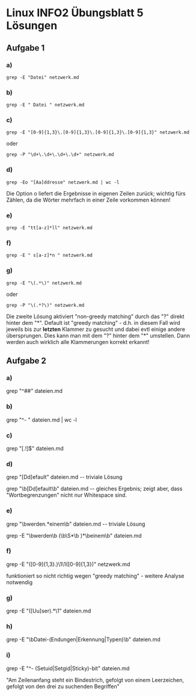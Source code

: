 # Linux INFO2 Übungsblatt 5 Lösungen

## Aufgabe 1

### a)
`grep -E "Datei" netzwerk.md`

### b)
`grep -E " Datei " netzwerk.md`

### c)
`grep -E "[0-9]{1,3}\.[0-9]{1,3}\.[0-9]{1,3}\.[0-9]{1,3}" netzwerk.md`

oder

`grep -P "\d+\.\d+\.\d+\.\d+" netzwerk.md`

### d)
`grep -Eo "[Aa]ddresse" netzwerk.md | wc -l`

Die Option o liefert die Ergebnisse in eigenen Zeilen zurück; wichtig fürs
Zählen, da die Wörter mehrfach in einer Zeile vorkommen können!

### e)
`grep -E "tt[a-z]*ll" netzwerk.md`

### f)
`grep -E " s[a-z]*n " netzwerk.md`

### g)
`grep -E "\(.*\)" netzwerk.md`

oder

`grep -P "\(.*?\)" netzwerk.md`

Die zweite Lösung aktiviert "non-greedy matching" durch das "?" direkt hinter
dem "\*". Default ist "greedy matching" - d.h. in diesem Fall wird jeweils bis
zur __letzten__ Klammer zu gesucht und dabei evtl einige andere übersprungen.
Dies kann man mit dem "?" hinter dem "\*" umstellen.
Dann werden auch wirklich alle Klammerungen korrekt erkannt!

## Aufgabe 2
### a)
grep "^##" dateien.md

### b)
grep "^- " dateien.md | wc -l

### c)
grep "[\.\!]$" dateien.md

### d)
grep "[Dd]efault" dateien.md       -- triviale Lösung

grep "\b[Dd]efault\b" dateien.md   -- gleiches Ergebnis; zeigt aber, dass
"Wortbegrenzungen" nicht nur Whitespace sind.

### e)
grep "\bwerden.*einem\b" dateien.md  -- triviale Lösung

grep -E "\bwerden\b (\b\S*\b )*\beinem\b" dateien.md

### f)
grep -E "([0-9]{1,3}\.)\1\1([0-9]{1,3})" netzwerk.md

funktioniert so nicht richtig wegen "greedy matching" - weitere Analyse notwendig

### g)
grep -E "([Uu]ser).*\1" dateien.md

### h)
grep -E "\bDatei-(Endungen|Erkennung|Typen)\b" dateien.md

### i)
grep -E "^- (Setuid|Setgid|Sticky)-bit" dateien.md

"Am Zeilenanfang steht ein Bindestrich, gefolgt von einem Leerzeichen, gefolgt von den drei zu suchenden Begriffen"


